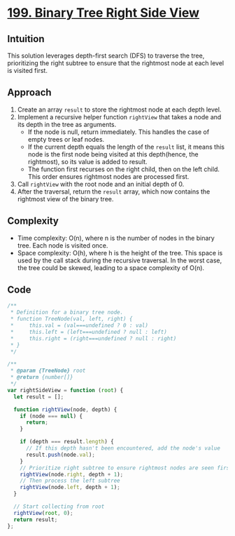 # [199. Binary Tree Right Side View](https://leetcode.com/problems/binary-tree-right-side-view/description/)

## Intuition

This solution leverages depth-first search (DFS) to traverse the tree, prioritizing the right subtree to ensure that the rightmost node at each level is visited first.

## Approach

1. Create an array `result` to store the rightmost node at each depth level.
2. Implement a recursive helper function `rightView` that takes a node and its depth in the tree as arguments.  
   - If the node is null, return immediately. This handles the case of empty trees or leaf nodes.
   - If the current depth equals the length of the `result` list, it means this node is the first node being visited at this depth(hence, the rightmost), so its value is added to result.
   - The function first recurses on the right child, then on the left child. This order ensures rightmost nodes are processed first.
3. Call `rightView` with the root node and an initial depth of 0.
4. After the traversal, return the `result` array, which now contains the rightmost view of the binary tree.

## Complexity

- Time complexity: O(n), where n is the number of nodes in the binary tree. Each node is visited once.
- Space complexity: O(h), where h is the height of the tree. This space is used by the call stack during the recursive traversal. In the worst case, the tree could be skewed, leading to a space complexity of O(n).

## Code

```javascript
/**
 * Definition for a binary tree node.
 * function TreeNode(val, left, right) {
 *     this.val = (val===undefined ? 0 : val)
 *     this.left = (left===undefined ? null : left)
 *     this.right = (right===undefined ? null : right)
 * }
 */

/**
 * @param {TreeNode} root
 * @return {number[]}
 */
var rightSideView = function (root) {
  let result = [];

  function rightView(node, depth) {
    if (node === null) {
      return;
    }

    if (depth === result.length) {
      // If this depth hasn't been encountered, add the node's value
      result.push(node.val);
    }
    // Prioritize right subtree to ensure rightmost nodes are seen first
    rightView(node.right, depth + 1);
    // Then process the left subtree
    rightView(node.left, depth + 1);
  }

  // Start collecting from root
  rightView(root, 0);
  return result;
};
```
